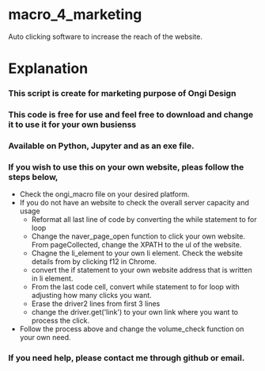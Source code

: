 # macro_4_marketing
Auto clicking software to increase the reach of the website.

# Explanation

### This script is create for marketing purpose of Ongi Design
### This code is free for use and feel free to download and change it to use it for your own busienss
### Available on Python, Jupyter and as an exe file.
### If you wish to use this on your own website, pleas follow the steps below,

* Check the ongi_macro file on your desired platform.
* If you do not have an website to check the overall server capacity and usage
  * Reformat all last line of code by converting the while statement to for loop
  * Change the naver_page_open function to click your own website. From pageCollected, change the XPATH to the ul of the website.
  * Chagne the li_element to your own li element. Check the website details from by clicking f12 in Chrome.
  * convert the if statement to your own website address that is written in li element.
  * From the last code cell, convert while statement to for loop with adjusting how many clicks you want.
  * Erase the driver2 lines from first 3 lines
  * change the driver.get('link') to your own link where you want to process the click.
* Follow the process above and change the volume_check function on your own need.

### If you need help, please contact me through github or email.
